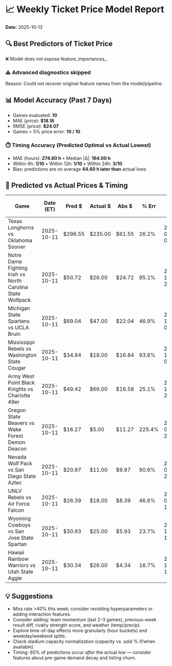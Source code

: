# 📈 Weekly Ticket Price Model Report
**Date:** 2025-10-13

## 🔍 Best Predictors of Ticket Price

❌ Model does not expose feature_importances_.

### ⚠️ Advanced diagnostics skipped
Reason: Could not recover original feature names from the model/pipeline.

## 📊 Model Accuracy (Past 7 Days)

- Games evaluated: **10**
- MAE (price): **$18.16**
- RMSE (price): **$24.07**
- Games > 5% price error: **10 / 10**

### ⏱️ Timing Accuracy (Predicted Optimal vs Actual Lowest)
- MAE (hours): **274.60 h**  •  Median |Δ|: **164.00 h**
- Within 6h: **1/10**  •  Within 12h: **1/10**  •  Within 24h: **3/10**
- Bias: predictions are on average **44.60 h later than** actual lows

## 🎯 Predicted vs Actual Prices & Timing

| Game | Date (ET) | Pred $ | Actual $ | Abs $ | % Err | Pred Opt (ET) | Actual Low (ET) | Abs Δ (h) |
|------|--------------------|--------|----------|-------|-------|----------------------|-------------------------|-----------|
| Texas Longhorns vs Oklahoma Sooner | 2025-10-11 | $296.55 | $235.00 | $61.55 | 26.2% | 2025-09-28 02:00 | 2025-10-10 18:00 | 304.00 |
| Notre Dame Fighting Irish vs North Carolina State Wolfpack | 2025-10-11 | $50.72 | $26.00 | $24.72 | 95.1% | 2025-10-03 20:00 | 2025-10-11 12:00 | 184.00 |
| Michigan State Spartans vs UCLA Bruin | 2025-10-11 | $69.04 | $47.00 | $22.04 | 46.9% | 2025-10-11 09:00 | 2025-10-09 18:00 | 39.00 |
| Mississippi Rebels vs Washington State Cougar | 2025-10-11 | $34.84 | $18.00 | $16.84 | 93.6% | 2025-10-11 08:00 | 2025-10-10 18:00 | 14.00 |
| Army West Point Black Knights vs Charlotte 49er | 2025-10-11 | $49.42 | $66.00 | $16.58 | 25.1% | 2025-10-04 22:00 | 2025-08-30 18:00 | 844.00 |
| Oregon State Beavers vs Wake Forest Demon Deacon | 2025-10-11 | $16.27 | $5.00 | $11.27 | 225.4% | 2025-09-12 23:00 | 2025-10-10 12:00 | 661.00 |
| Nevada Wolf Pack vs San Diego State Aztec | 2025-10-11 | $20.97 | $11.00 | $9.97 | 90.6% | 2025-09-20 23:00 | 2025-08-29 18:00 | 533.00 |
| UNLV Rebels vs Air Force Falcon | 2025-10-11 | $26.39 | $18.00 | $8.39 | 46.6% | 2025-09-11 12:00 | 2025-09-05 12:00 | 144.00 |
| Wyoming Cowboys vs San Jose State Spartan | 2025-10-11 | $30.93 | $25.00 | $5.93 | 23.7% | 2025-10-11 16:00 | 2025-10-10 18:00 | 22.00 |
| Hawaii Rainbow Warriors vs Utah State Aggie | 2025-10-11 | $30.34 | $26.00 | $4.34 | 16.7% | 2025-10-11 11:00 | 2025-10-11 12:00 | 1.00 |

## 💡 Suggestions
- Miss rate >40% this week; consider revisiting hyperparameters or adding interaction features.
- Consider adding: team momentum (last 2–3 games), previous-week result diff, rivalry strength score, and weather (temp/precip).
- Explore time-of-day effects more granularly (hour buckets) and weekday/weekend splits.
- Check stadium capacity normalization (capacity vs. sold % if/when available).
- Timing: 60% of predictions occur *after* the actual low — consider features about pre-game demand decay and listing churn.